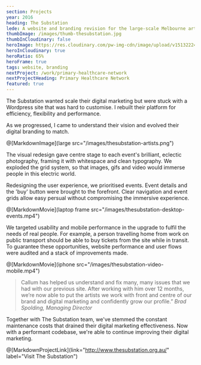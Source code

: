 ```yaml
---
section: Projects
year: 2016
heading: The Substation
lede: A website and branding revision for the large-scale Melbourne arts venue.
thumbImage: /images/thumb-thesubstation.jpg
thumbInCloudinary: false
heroImage: https://res.cloudinary.com/pw-img-cdn/image/upload/v1513222499/thesubstation-hero-THIS_baprpq.jpg
heroInCloudinary: true
heroRatio: 65%
heroFrame: true
tags: website, branding
nextProject: /work/primary-healthcare-network
nextProjectHeading: Primary Healthcare Network
featured: true
---
```


The Substation wanted scale their digital marketing but were stuck with a Wordpress site that was hard to customise. I rebuilt their platform for
efficiency, flexibility and performance.

As we progressed, I came to understand their vision and evolved their digital branding
to match.

@[MarkdownImage](large src="/images/thesubstation-artists.png")

The visual redesign gave centre stage to each event's brilliant, eclectic photography, framing it with whitespace and clean typography. We
exploded the grid system, so that images, gifs and video would immerse people in this electric world.

Redesigning the user experience, we prioritised events. Event details and the 'buy' button were brought to the forefront. Clear navigation and
event grids allow easy persual without compromising the immersive experience.

@[MarkdownMovie](laptop frame src="/images/thesubstation-desktop-events.mp4")

We targeted usability and mobile performance in the upgrade to fulfil the needs of real people. For example, a person travelling home from work on public transport should be able to buy tickets from the site while in transit. To guarantee these opportunities, website performance and user flows were audited and a stack of improvements made.

@[MarkdownMovie](iphone src="/images/thesubstation-video-mobile.mp4")

<!-- @[MarkdownImage](src="https://res.cloudinary.com/pw-img-cdn/image/upload/v1513228134/okok/thesubstation-emma-collard.jpg") -->

> Callum has helped us understand and fix many, many issues that we had with our previous site. After working with him over 12 months, we’re now able to put the artists we work with front and centre of our brand and digital marketing and confidently grow our profile.” _Brad Spolding, Managing Director_

Together with The Substation team, we've stemmed the constant maintenance costs that drained their digital marketing effectiveness. Now with a performant codebase, we're able to continue improving their digital marketing.

@[MarkdownProjectLink](link="http://www.thesubstation.org.au/" label="Visit The Substation")
